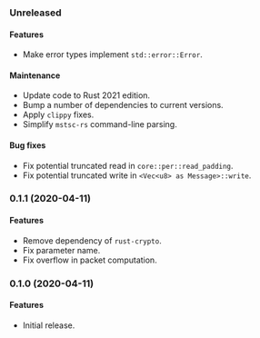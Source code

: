 ### Unreleased
#### Features
* Make error types implement `std::error::Error`.
#### Maintenance
* Update code to Rust 2021 edition.
* Bump a number of dependencies to current versions.
* Apply `clippy` fixes.
* Simplify `mstsc-rs` command-line parsing.
#### Bug fixes
* Fix potential truncated read in `core::per::read_padding`.
* Fix potential truncated write in `<Vec<u8> as Message>::write`.

### 0.1.1 (2020-04-11)
#### Features
* Remove dependency of `rust-crypto`.
* Fix parameter name.
* Fix overflow in packet computation.

### 0.1.0 (2020-04-11)
#### Features
* Initial release.
